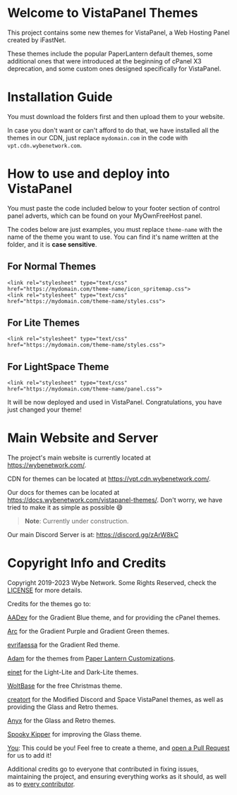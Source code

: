 # Welcome to VistaPanel Themes
This project contains some new themes for VistaPanel, a Web Hosting Panel created by iFastNet.

These themes include the popular PaperLantern default themes, some additional ones that were introduced at the beginning of cPanel X3 deprecation, and some custom ones designed specifically for VistaPanel.

# Installation Guide
You must download the folders first and then upload them to your website. 

In case you don't want or can't afford to do that, we have installed all the themes in our CDN, just replace ``mydomain.com`` in the code with ``vpt.cdn.wybenetwork.com``.

# How to use and deploy into VistaPanel
You must paste the code included below to your footer section of control panel adverts, which can be found on your MyOwnFreeHost panel.

The codes below are just examples, you must replace ``theme-name`` with the name of the theme you want to use.
You can find it's name written at the folder, and it is **case sensitive**.

## For Normal Themes
```
<link rel="stylesheet" type="text/css" href="https://mydomain.com/theme-name/icon_spritemap.css">
<link rel="stylesheet" type="text/css" href="https://mydomain.com/theme-name/styles.css">
```

## For Lite Themes
```
<link rel="stylesheet" type="text/css" href="https://mydomain.com/theme-name/styles.css">
```

## For LightSpace Theme
```
<link rel="stylesheet" type="text/css" href="https://mydomain.com/theme-name/panel.css">
```  

It will be now deployed and used in VistaPanel. Congratulations, you have just changed your theme!  

# Main Website and Server
The project's main website is currently located at https://wybenetwork.com/.

CDN for themes can be located at https://vpt.cdn.wybenetwork.com/.

Our docs for themes can be located at https://docs.wybenetwork.com/vistapanel-themes/. Don't worry, we have tried to make it as simple as possible :smile:
>**Note**:
>Currently under construction.

Our main Discord Server is at:
https://discord.gg/zArW8kC

# Copyright Info and Credits
Copyright 2019-2023 Wybe Network. Some Rights Reserved, check the [LICENSE](LICENSE.md) for more details.

Credits for the themes go to:

[AADev](https://github.com/mahofficial) for the Gradient Blue theme, and for providing the cPanel themes.

[Arc](https://github.com/zero-arc) for the Gradient Purple and Gradient Green themes.

[evrifaessa](https://github.com/evrifaessa) for the Gradient Red theme.

[Adam](https://github.com/adam/) for the themes from [Paper Lantern Customizations](https://github.com/CpanelInc/Paper_Lantern_Customizations).  

[einet](https://www.byet.net/index.php?/profile/519334-einet/) for the Light-Lite and Dark-Lite themes.

[WoltBase](https://applications.cpanel.net/listings/index/user/user:WoltBase) for the free Christmas theme.

[creatort](https://github.com/creatort) for the Modified Discord and Space VistaPanel themes, as well as providing the Glass and Retro themes.

[Anyx](https://github.com/4yx) for the Glass and Retro themes.

[Spooky Kipper](https://github.com/SpookyKipper) for improving the Glass theme.

[You](https://github.com/settings/profile): This could be you! Feel free to create a theme, and [open a Pull Request](https://github.com/WybeNetwork/VistaPanel-Themes/compare) for us to add it! 

Additional credits go to everyone that contributed in fixing issues, maintaining the project, and ensuring everything works as it should, as well as to [every contributor](https://github.com/WybeNetwork/VistaPanel-Themes/graphs/contributors).
